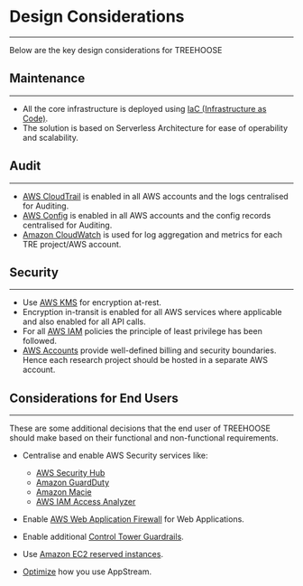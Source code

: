 # Design Considerations

---

Below are the key design considerations for TREEHOOSE

## Maintenance

---

- All the core infrastructure is deployed using [IaC (Infrastructure as Code)](https://docs.aws.amazon.com/whitepapers/latest/introduction-devops-aws/infrastructure-as-code.html).
- The solution is based on Serverless Architecture for ease of operability and scalability.

## Audit

---

- [AWS CloudTrail](https://aws.amazon.com/cloudtrail/) is enabled in all AWS accounts
  and the logs centralised for Auditing.
- [AWS Config](https://aws.amazon.com/config/) is enabled in all AWS accounts
  and the config records centralised for Auditing.
- [Amazon CloudWatch](https://aws.amazon.com/cloudwatch/) is used for
  log aggregation and metrics for each TRE project/AWS account.

## Security

---

- Use [AWS KMS](https://aws.amazon.com/kms/) for encryption at-rest.
- Encryption in-transit is enabled for all AWS services where applicable
  and also enabled for all API calls.
- For all [AWS IAM](https://aws.amazon.com/iam/) policies the principle of least privilege has been followed.
- [AWS Accounts](https://aws.amazon.com/account/) provide well-defined billing and security boundaries.
  Hence each research project should be hosted in a separate AWS account.

## Considerations for End Users

---

These are some additional decisions that the end user of
TREEHOOSE should make based on their functional and
non-functional requirements.

- Centralise and enable AWS Security services like:
  - [AWS Security Hub](https://aws.amazon.com/security-hub/)
  - [Amazon GuardDuty](https://aws.amazon.com/guardduty/)
  - [Amazon Macie](https://aws.amazon.com/macie/)
  - [AWS IAM Access Analyzer](https://docs.aws.amazon.com/IAM/latest/UserGuide/what-is-access-analyzer.html)

- Enable [AWS Web Application Firewall](https://aws.amazon.com/waf/) for Web Applications.
- Enable additional [Control Tower Guardrails](https://docs.aws.amazon.com/controltower/latest/userguide/guardrails.html).
- Use [Amazon EC2 reserved instances](https://aws.amazon.com/ec2/pricing/reserved-instances/).
- [Optimize](https://docs.aws.amazon.com/whitepapers/latest/best-practices-for-deploying-amazon-appstream-2/cost-optimization.html) how you use AppStream.
